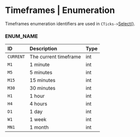 # Timeframes | Enumeration
Timeframes enumeration identifiers are used in `CTicks->`[Select()](../modules/main/ticks.md).

### ENUM_NAME
| ID        | Description           | Type |
| :-------- | :-------------------- | :--- |
| `CURRENT` | The current timeframe | int  |
| `M1`      | 1 minute              | int  |
| `M5`      | 5 minutes             | int  |
| `M15`     | 15 minutes            | int  |
| `M30`     | 30 minutes            | int  |
| `H1`      | 1 hour                | int  |
| `H4`      | 4 hours               | int  |
| `D1`      | 1 day                 | int  |
| `W1`      | 1 week                | int  |
| `MN1`     | 1 month               | int  |